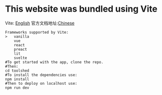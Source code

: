# This website was bundled using Vite
Vite: [English](https://vitejs.dev) 
官方文档地址:[Chinese](https://cn.vitejs.dev)
```shell
Frameworks supported by Vite:
>   vanilla
    vue
    react
    preact
    lit
    svelte
#To get started with the app, clone the repo.
#Then:
cd toolshed
#To install the dependencies use:
npm install
#Then to deploy on localhost use:
npm run dev
```
